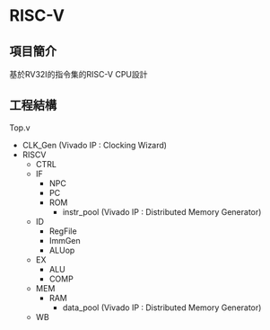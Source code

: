# RISC-V


## 項目簡介
基於RV32I的指令集的RISC-V CPU設計


## 工程結構
Top.v
  - CLK_Gen (Vivado IP : Clocking Wizard)
  - RISCV
    - CTRL
    - IF
      - NPC
      - PC
      - ROM
        - instr_pool (Vivado IP : Distributed Memory Generator)
    - ID
      - RegFile
      - ImmGen
      - ALUop
    - EX
      - ALU
      - COMP
    - MEM
      - RAM
        - data_pool (Vivado IP : Distributed Memory Generator)
    - WB
